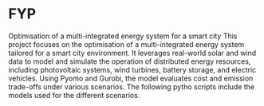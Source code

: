 # FYP
Optimisation of a multi-integrated energy system for a smart city
This project focuses on the optimisation of a multi-integrated energy system tailored for a smart city environment. It leverages real-world solar and wind data to model and simulate the operation of distributed energy resources, including photovoltaic systems, wind turbines, battery storage, and electric vehicles. Using Pyomo and Gurobi, the model evaluates cost and emission trade-offs under various scenarios. The following pytho scripts include the models used for the different scenarios. 
